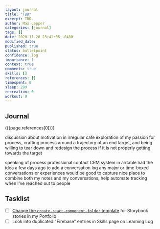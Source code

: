 ```yaml
---
layout: journal
title: "TBD"
excerpt: TBD.
author: Max Lepper
categories: [journal]
tags: []
date: 2020-11-20 23:41:06 -0400
modified_date:
published: true
status: bulletpoint
confidence: log
importance: 1
context: true
comments: true
skills: []
references: []
timespent: 0
sleep: 280
recreation: 0
workout: 0
---
```


## Journal

({{page.references[0]}})

discussion about motivation in irregular cafe
exploration of my passion for process, crafting process around a trajectory of an end target, and being willing to tear down and redesign the process if it is not properly getting towards the target

speaking of process
professional contact CRM system in airtable
had the idea a few days ago to add a conversation log
any major or time-boxed conversations or experiences would be good to capture
nice place to combine both my notes and my conversations, help automate tracking when I've reached out to people

## Tasklist

- [ ] [Change the `create-react-component-folder` template](https://github.com/snaerth/create-react-component-folder#publishing-templates) for Storybook stories in my Portfolio
- [ ] Look into duplicated "Firebase" entries in Skills page on Learning Log
